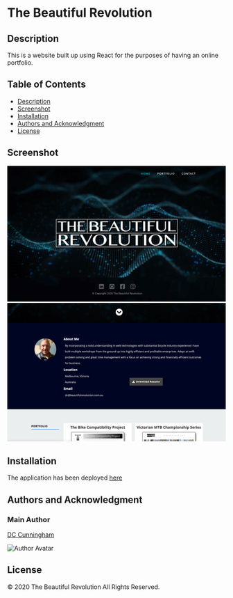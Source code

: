 # The Beautiful Revolution

## Description

This is a website built up using React for the purposes of having an online portfolio.

## Table of Contents

- [Description](#description)
- [Screenshot](#screenshot)
- [Installation](#installation)
- [Authors and Acknowledgment](#authors-and-acknowledgment)
- [License](#license)

## Screenshot

<img src="./assets/images/Home-screenshot.png" alt="alt text" width="600">
<img src="./assets/images/Portfolio-screenshot.png" alt="alt text" width="600">

## Installation

The application has been deployed [here](https://www.beautifulrevolution.com.au/)

## Authors and Acknowledgment

### Main Author

[DC Cunningham](https://github.com/DC-Cunningham)

![Author Avatar](https://avatars0.githubusercontent.com/u/47209814?v=4&s=100)

## License

© 2020 The Beautiful Revolution All Rights Reserved.
